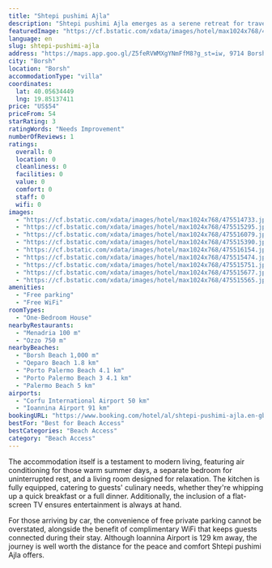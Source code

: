 ```yaml
---
title: "Shtepi pushimi Ajla"
description: "Shtepi pushimi Ajla emerges as a serene retreat for travelers seeking a blend of comfort and convenience in Borsh, just a short 1."
featuredImage: "https://cf.bstatic.com/xdata/images/hotel/max1024x768/475514733.jpg?k=20d5cc9ce2a03e31588474cafc6c036cffaf3383e43901b6ea0543608ee3b5c8&o=&hp=1"
language: en
slug: shtepi-pushimi-ajla
address: "https://maps.app.goo.gl/Z5feRVWMXgYNmFfM8?g_st=iw, 9714 Borsh, Albania"
city: "Borsh"
location: "Borsh"
accommodationType: "villa"
coordinates:
  lat: 40.05634449
  lng: 19.85137411
price: "US$54"
priceFrom: 54
starRating: 3
ratingWords: "Needs Improvement"
numberOfReviews: 1
ratings:
  overall: 0
  location: 0
  cleanliness: 0
  facilities: 0
  value: 0
  comfort: 0
  staff: 0
  wifi: 0
images:
  - "https://cf.bstatic.com/xdata/images/hotel/max1024x768/475514733.jpg?k=20d5cc9ce2a03e31588474cafc6c036cffaf3383e43901b6ea0543608ee3b5c8&o=&hp=1"
  - "https://cf.bstatic.com/xdata/images/hotel/max1024x768/475515295.jpg?k=5b0782af0773cb788f5a9567c8140ac8ae33bcd0e7f89a5d4f017f1a1b582f6d&o=&hp=1"
  - "https://cf.bstatic.com/xdata/images/hotel/max1024x768/475516079.jpg?k=86752e45068e6e6d2b9aabf9fa451ba65629414bd1f0addb120485461b9feb8f&o=&hp=1"
  - "https://cf.bstatic.com/xdata/images/hotel/max1024x768/475515390.jpg?k=6df3088412652b7dac9669c082575e2b2ae639fc4f2d8ec9e5f44e1cc602c988&o=&hp=1"
  - "https://cf.bstatic.com/xdata/images/hotel/max1024x768/475516154.jpg?k=a9bb177ad1b8783232bb36225aab84356621dc694ab111a25023c9f9222e387f&o=&hp=1"
  - "https://cf.bstatic.com/xdata/images/hotel/max1024x768/475515474.jpg?k=32e83f6c3d8bc4538ce4221b0a1cb6294ac10e5266400c2b15c17cf480955c66&o=&hp=1"
  - "https://cf.bstatic.com/xdata/images/hotel/max1024x768/475515751.jpg?k=28052b5b995f47764762e768aee528f718e7099ff42d6da95931e20894299d1f&o=&hp=1"
  - "https://cf.bstatic.com/xdata/images/hotel/max1024x768/475515677.jpg?k=32fa32379e9e4bb19b052eb8c6fb97e3b0fe70023023b1dfbfd584f8a75dd250&o=&hp=1"
  - "https://cf.bstatic.com/xdata/images/hotel/max1024x768/475515565.jpg?k=3493cc10ecca8666a55318841dfe342a1503cb06fd212c04c62e288da4b8203c&o=&hp=1"
amenities:
  - "Free parking"
  - "Free WiFi"
roomTypes:
  - "One-Bedroom House"
nearbyRestaurants:
  - "Menadria 100 m"
  - "Ozzo 750 m"
nearbyBeaches:
  - "Borsh Beach 1,000 m"
  - "Qeparo Beach 1.8 km"
  - "Porto Palermo Beach 4.1 km"
  - "Porto Palermo Beach 3 4.1 km"
  - "Palermo Beach 5 km"
airports:
  - "Corfu International Airport 50 km"
  - "Ioannina Airport 91 km"
bookingURL: "https://www.booking.com/hotel/al/shtepi-pushimi-ajla.en-gb.html?aid=8035640"
bestFor: "Best for Beach Access"
bestCategories: "Beach Access"
category: "Beach Access"
---
```


The accommodation itself is a testament to modern living, featuring air conditioning for those warm summer days, a separate bedroom for uninterrupted rest, and a living room designed for relaxation. The kitchen is fully equipped, catering to guests' culinary needs, whether they're whipping up a quick breakfast or a full dinner. Additionally, the inclusion of a flat-screen TV ensures entertainment is always at hand.

For those arriving by car, the convenience of free private parking cannot be overstated, alongside the benefit of complimentary WiFi that keeps guests connected during their stay. Although Ioannina Airport is 129 km away, the journey is well worth the distance for the peace and comfort Shtepi pushimi Ajla offers.